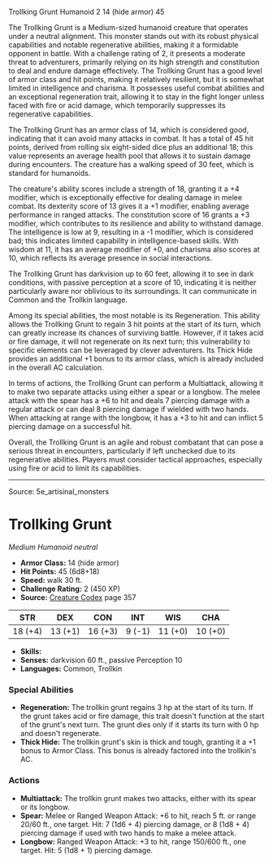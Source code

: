 <MonsterName/>Trollking Grunt</MonsterName>
<CreatureType/>Humanoid</CreatureType>
<CR/>2</CR>
<AC/>14 (hide armor)</AC>
<HP/>45</HP>
<summary>The Trollking Grunt is a Medium-sized humanoid creature that operates under a neutral alignment. This monster stands out with its robust physical capabilities and notable regenerative abilities, making it a formidable opponent in battle. With a challenge rating of 2, it presents a moderate threat to adventurers, primarily relying on its high strength and constitution to deal and endure damage effectively. The Trollking Grunt has a good level of armor class and hit points, making it relatively resilient, but it is somewhat limited in intelligence and charisma. It possesses useful combat abilities and an exceptional regeneration trait, allowing it to stay in the fight longer unless faced with fire or acid damage, which temporarily suppresses its regenerative capabilities.</summary>

<detail>

The Trollking Grunt has an armor class of 14, which is considered good, indicating that it can avoid many attacks in combat. It has a total of 45 hit points, derived from rolling six eight-sided dice plus an additional 18; this value represents an average health pool that allows it to sustain damage during encounters. The creature has a walking speed of 30 feet, which is standard for humanoids.

The creature's ability scores include a strength of 18, granting it a +4 modifier, which is exceptionally effective for dealing damage in melee combat. Its dexterity score of 13 gives it a +1 modifier, enabling average performance in ranged attacks. The constitution score of 16 grants a +3 modifier, which contributes to its resilience and ability to withstand damage. The intelligence is low at 9, resulting in a -1 modifier, which is considered bad; this indicates limited capability in intelligence-based skills. With wisdom at 11, it has an average modifier of +0, and charisma also scores at 10, which reflects its average presence in social interactions.

The Trollking Grunt has darkvision up to 60 feet, allowing it to see in dark conditions, with passive perception at a score of 10, indicating it is neither particularly aware nor oblivious to its surroundings. It can communicate in Common and the Trollkin language.

Among its special abilities, the most notable is its Regeneration. This ability allows the Trollking Grunt to regain 3 hit points at the start of its turn, which can greatly increase its chances of surviving battle. However, if it takes acid or fire damage, it will not regenerate on its next turn; this vulnerability to specific elements can be leveraged by clever adventurers. Its Thick Hide provides an additional +1 bonus to its armor class, which is already included in the overall AC calculation.

In terms of actions, the Trollking Grunt can perform a Multiattack, allowing it to make two separate attacks using either a spear or a longbow. The melee attack with the spear has a +6 to hit and deals 7 piercing damage with a regular attack or can deal 8 piercing damage if wielded with two hands. When attacking at range with the longbow, it has a +3 to hit and can inflict 5 piercing damage on a successful hit.

Overall, the Trollking Grunt is an agile and robust combatant that can pose a serious threat in encounters, particularly if left unchecked due to its regenerative abilities. Players must consider tactical approaches, especially using fire or acid to limit its capabilities.</detail>



---

Source: 5e_artisinal_monsters

# Trollking Grunt

*Medium* *Humanoid* *neutral*

- **Armor Class:** 14 (hide armor)
- **Hit Points:** 45 (6d8+18)
- **Speed:** walk 30 ft.
- **Challenge Rating:** 2 (450 XP)
- **Source:** [Creature Codex](https://koboldpress.com/kpstore/product/creature-codex-for-5th-edition-dnd) page 357

| STR | DEX | CON | INT | WIS | CHA |
| --- | --- | --- | --- | --- | --- |
| 18 (+4) | 13 (+1) | 16 (+3) | 9 (-1) | 11 (+0) | 10 (+0) |

- **Skills:** 
- **Senses:** darkvision 60 ft., passive Perception 10
- **Languages:** Common, Trollkin

### Special Abilities

- **Regeneration:** The trollkin grunt regains 3 hp at the start of its turn. If the grunt takes acid or fire damage, this trait doesn't function at the start of the grunt's next turn. The grunt dies only if it starts its turn with 0 hp and doesn't regenerate.
- **Thick Hide:** The trollkin grunt's skin is thick and tough, granting it a +1 bonus to Armor Class. This bonus is already factored into the trollkin's AC.

### Actions

- **Multiattack:** The trollkin grunt makes two attacks, either with its spear or its longbow.
- **Spear:** Melee or Ranged Weapon Attack: +6 to hit, reach 5 ft. or range 20/60 ft., one target. Hit: 7 (1d6 + 4) piercing damage, or 8 (1d8 + 4) piercing damage if used with two hands to make a melee attack.
- **Longbow:** Ranged Weapon Attack: +3 to hit, range 150/600 ft., one target. Hit: 5 (1d8 + 1) piercing damage.




